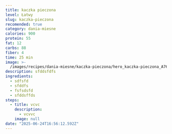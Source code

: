 ```yaml
---
title: kaczka pieczona
level: Łatwy
slug: kaczka-pieczona
recomended: true
category: dania-miesne
calories: 900
protein: 55
fat: 12
carbs: 88
fiber: 4
time: 25 min
image: >-
  /images/recipes/dania-miesne/kaczka-pieczona/hero_kaczka-pieczona_A76486b79dbb842ffa0fe442bc4018aafs.jpg_720x720q50.webp
description: sfddsfdfs
ingredients:
  - sdfsfd
  - sfddfs
  - fsfsdsfd
  - sfddsffds
steps:
  - title: vcvc
    description:
      - vcvvc
    image: null
date: "2025-06-24T16:56:12.592Z"
---
```

